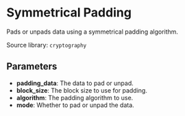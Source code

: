 # Symmetrical Padding

Pads or unpads data using a symmetrical padding algorithm.

Source library: `cryptography`

## Parameters

- **padding_data**: The data to pad or unpad.
- **block_size**: The block size to use for padding.
- **algorithm**: The padding algorithm to use.
- **mode**: Whether to pad or unpad the data.